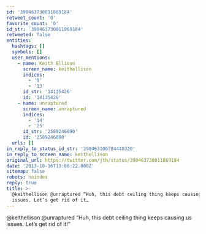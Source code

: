 ```yaml
---
id: '390463730011869184'
retweet_count: '0'
favorite_count: '0'
id_str: '390463730011869184'
retweeted: false
entities:
  hashtags: []
  symbols: []
  user_mentions:
    - name: Keith Ellison
      screen_name: keithellison
      indices:
        - '0'
        - '13'
      id_str: '14135426'
      id: '14135426'
    - name: unraptured
      screen_name: unraptured
      indices:
        - '14'
        - '25'
      id_str: '2589246890'
      id: '2589246890'
  urls: []
in_reply_to_status_id_str: '390463106784440320'
in_reply_to_screen_name: keithellison
original_url: https://twitter.com/jth/status/390463730011869184
date: '2013-10-16T13:06:22.000Z'
sitemap: false
robots: noindex
reply: true
title: >-
  @keithellison @unraptured “Huh, this debt ceiling thing keeps causing us
  issues. Let’s get rid of it…
---
```


@keithellison @unraptured “Huh, this debt ceiling thing keeps causing us issues. Let’s get rid of it!”